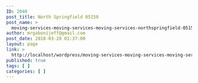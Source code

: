 ```yaml
---
ID: 2040
post_title: North Springfield 05150
post_name: >
  moving-services-moving-services-moving-services-northspringfield-05150
author: mrgabonijeff@gmail.com
post_date: 2018-03-28 01:37:00
layout: page
link: >
  http://localhost/wordpress/moving-services-moving-services-moving-services-northspringfield-05150/
published: true
tags: [ ]
categories: [ ]
---
```

